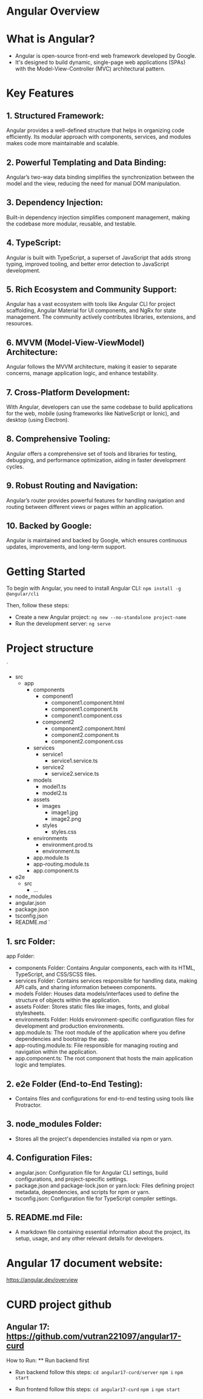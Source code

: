 # Angular Overview

# What is Angular?

- Angular is open-source front-end web framework developed by Google.
- It's designed to build dynamic, single-page web applications (SPAs) with the Model-View-Controller (MVC) architectural pattern.

# Key Features

## 1. Structured Framework:

Angular provides a well-defined structure that helps in organizing code efficiently. Its modular approach with components, services, and modules makes code more maintainable and scalable.

## 2. Powerful Templating and Data Binding:

Angular’s two-way data binding simplifies the synchronization between the model and the view, reducing the need for manual DOM manipulation.

## 3. Dependency Injection:

Built-in dependency injection simplifies component management, making the codebase more modular, reusable, and testable.

## 4. TypeScript:

Angular is built with TypeScript, a superset of JavaScript that adds strong typing, improved tooling, and better error detection to JavaScript development.

## 5. Rich Ecosystem and Community Support:

Angular has a vast ecosystem with tools like Angular CLI for project scaffolding, Angular Material for UI components, and NgRx for state management. The community actively contributes libraries, extensions, and resources.

## 6. MVVM (Model-View-ViewModel) Architecture:

Angular follows the MVVM architecture, making it easier to separate concerns, manage application logic, and enhance testability.

## 7. Cross-Platform Development:

With Angular, developers can use the same codebase to build applications for the web, mobile (using frameworks like NativeScript or Ionic), and desktop (using Electron).

## 8. Comprehensive Tooling:

Angular offers a comprehensive set of tools and libraries for testing, debugging, and performance optimization, aiding in faster development cycles.

## 9. Robust Routing and Navigation:

Angular’s router provides powerful features for handling navigation and routing between different views or pages within an application.

## 10. Backed by Google:

Angular is maintained and backed by Google, which ensures continuous updates, improvements, and long-term support.

# Getting Started

To begin with Angular, you need to install Angular CLI: `npm install -g @angular/cli`

Then, follow these steps:

- Create a new Angular project: `ng new --no-standalone project-name`
- Run the development server: `ng serve`

# Project structure

`

- src
  - app
    - components
      - component1
        - component1.component.html
        - component1.component.ts
        - component1.component.css
      - component2
        - component2.component.html
        - component2.component.ts
        - component2.component.css
    - services
      - service1
        - service1.service.ts
      - service2
        - service2.service.ts
    - models
      - model1.ts
      - model2.ts
    - assets
      - images
        - image1.jpg
        - image2.png
      - styles
        - styles.css
    - environments
      - environment.prod.ts
      - environment.ts
    - app.module.ts
    - app-routing.module.ts
    - app.component.ts
- e2e
  - src
    - ...
- node_modules
- angular.json
- package.json
- tsconfig.json
- README.md
  `

## 1. src Folder:

app Folder:

- components Folder: Contains Angular components, each with its HTML, TypeScript, and CSS/SCSS files.
- services Folder: Contains services responsible for handling data, making API calls, and sharing information between components.
- models Folder: Houses data models/interfaces used to define the structure of objects within the application.
- assets Folder: Stores static files like images, fonts, and global stylesheets.
- environments Folder: Holds environment-specific configuration files for development and production environments.
- app.module.ts: The root module of the application where you define dependencies and bootstrap the app.
- app-routing.module.ts: File responsible for managing routing and navigation within the application.
- app.component.ts: The root component that hosts the main application logic and templates.

## 2. e2e Folder (End-to-End Testing):

- Contains files and configurations for end-to-end testing using tools like Protractor.

## 3. node_modules Folder:

- Stores all the project's dependencies installed via npm or yarn.

## 4. Configuration Files:

- angular.json: Configuration file for Angular CLI settings, build configurations, and project-specific settings.
- package.json and package-lock.json or yarn.lock: Files defining project metadata, dependencies, and scripts for npm or yarn.
- tsconfig.json: Configuration file for TypeScript compiler settings.

## 5. README.md File:

- A markdown file containing essential information about the project, its setup, usage, and any other relevant details for developers.

# Angular 17 document website:

https://angular.dev/overview

# CURD project github

## Angular 17: https://github.com/vutran221097/angular17-curd

How to Run:
\*\* Run backend first

- Run backend follow this steps:
  `cd angular17-curd/server`
  `npm i`
  `npm start`

- Run frontend follow this steps:
  `cd angular17-curd`
  `npm i`
  `npm start`
